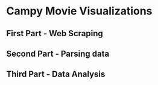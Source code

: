 # Campy Movie Visualizations
## First Part - Web Scraping
## Second Part - Parsing data
## Third Part - Data Analysis

